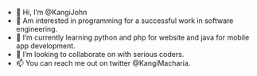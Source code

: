 - 👋 Hi, I’m @KangiJohn
- 👀 Am interested in programming for a successful work in software engineering.
- 🌱 I’m currently learning python and php for website and java for mobile app development.
- 💞️ I’m looking to collaborate on with serious coders.
- 📫 You can reach me out on twitter @KangiMacharia.

<!---
KangiJohn/KangiJohn is a ✨ special ✨ repository because its `README.md` (this file) appears on your GitHub profile.
You can click the Preview link to take a look at your changes.
--->
